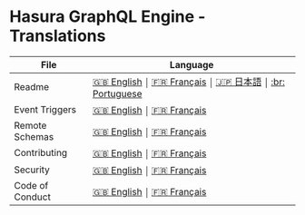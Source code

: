 # Hasura GraphQL Engine - Translations

| File            | Language                                                                                                                                                         |
| --------------- | ---------------------------------------------------------------------------------------------------------------------------------------------------------------- |
| Readme          | [:uk: English](../README.md)          ￨ [:fr: Français](README.french.md)          ￨ [:jp: 日本語](README.japanese.md) ￨ [:br: Portuguese](README.portuguese.md) |
| Event Triggers  | [:uk: English](../event-triggers.md)  ￨ [:fr: Français](event-triggers.french.md)                                                                                |
| Remote Schemas  | [:uk: English](../remote-schemas.md)  ￨ [:fr: Français](remote-schemas.french.md)                                                                                |
| Contributing    | [:uk: English](../CONTRIBUTING.md)    ￨ [:fr: Français](CONTRIBUTING.french.md)                                                                                  |
| Security        | [:uk: English](../SECURITY.md)        ￨ [:fr: Français](SECURITY.french.md)                                                                                      |
| Code of Conduct | [:uk: English](../code-of-conduct.md) ￨ [:fr: Français](code-of-conduct.french.md)                                                                               |
